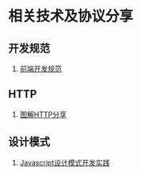 # 相关技术及协议分享

## 开发规范

1. [前端开发规范](./Standard/README.md)

##  HTTP  

1. [图解HTTP分享](./HTTP/Share.md)

##  设计模式

1. [Javascript设计模式开发实践](./DesignPattern/README.md)